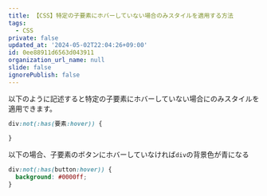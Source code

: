 ```yaml
---
title: 【CSS】特定の子要素にホバーしていない場合のみスタイルを適用する方法
tags:
  - CSS
private: false
updated_at: '2024-05-02T22:04:26+09:00'
id: 0ee88911d6563d043911
organization_url_name: null
slide: false
ignorePublish: false
---
```

以下のように記述すると特定の子要素にホバーしていない場合にのみスタイルを適用できます。

```css
div:not(:has(要素:hover)) {
  
}

```

以下の場合、子要素のボタンにホバーしていなければ`div`の背景色が青になる

```css
div:not(:has(button:hover)) {
  background: #0000ff;
}

```
